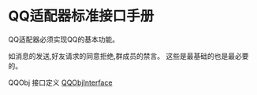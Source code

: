 # QQ适配器标准接口手册

QQ适配器必须实现QQ的基本功能。

如消息的发送,好友请求的同意拒绝,群成员的禁言。
这些是最基础的也是最必要的。

QQObj 接口定义 [QQObjInterface](/manual/adapter/QQ/standard/basic/QQObjInterface.md)
